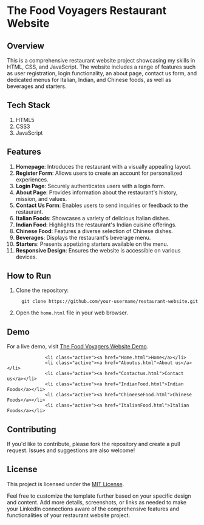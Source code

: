 # The Food Voyagers Restaurant Website 

## Overview

This is a comprehensive restaurant website project showcasing my skills in HTML, CSS, and JavaScript. The website includes a range of features such as user registration, login functionality, an about page, contact us form, and dedicated menus for Italian, Indian, and Chinese foods, as well as beverages and starters.

## Tech Stack

1. HTML5
2. CSS3
3. JavaScript

## Features

1. **Homepage**: Introduces the restaurant with a visually appealing layout.
2. **Register Form**: Allows users to create an account for personalized experiences.
3. **Login Page**: Securely authenticates users with a login form.
4. **About Page**: Provides information about the restaurant's history, mission, and values.
5. **Contact Us Form**: Enables users to send inquiries or feedback to the restaurant.
6. **Italian Foods**: Showcases a variety of delicious Italian dishes.
7. **Indian Food**: Highlights the restaurant's Indian cuisine offerings.
8. **Chinese Food**: Features a diverse selection of Chinese dishes.
9. **Beverages**: Displays the restaurant's beverage menu.
10. **Starters**: Presents appetizing starters available on the menu.
11. **Responsive Design**: Ensures the website is accessible on various devices.

## How to Run

1. Clone the repository:

         git clone https://github.com/your-username/restaurant-website.git

2. Open the `home.html` file in your web browser.

## Demo

For a live demo, visit [The Food Voyagers Website Demo](https://renuckam.github.io/The-Food-Voyagers-Website/).

                  <li class="active"><a href="Home.html">Home</a></li>
                  <li class="active"><a href="Aboutus.html">About us</a></li>
                  <li class="active"><a href="Contactus.html">Contact us</a></li>
                  <li class="active"><a href="IndianFood.html">Indian Foods</a></li>
                  <li class="active"><a href="ChineeseFood.html">Chinese Foods</a></li>
                  <li class="active"><a href="ItalianFood.html">Italian Foods</a></li>

## Contributing

If you'd like to contribute, please fork the repository and create a pull request. Issues and suggestions are also welcome!

## License

This project is licensed under the [MIT License](LICENSE).


Feel free to customize the template further based on your specific design and content. Add more details, screenshots, or links as needed to make your LinkedIn connections aware of the comprehensive features and functionalities of your restaurant website project.
